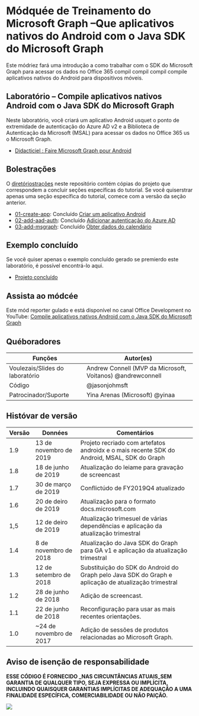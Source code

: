# <a name="mdulo-de-treinamento-do-microsoft-graph--crie-aplicativos-nativos-do-android-com-o-java-sdk-do-microsoft-graph"></a>Módquée de Treinamento do Microsoft Graph –Que aplicativos nativos do Android com o Java SDK do Microsoft Graph

Este módriez fará uma introdução a como trabalhar com o SDK do Microsoft Graph para acessar os dados no Office 365 compil compil compil compile aplicativos nativos do Android para dispositivos móveis.

## <a name="laboratrio--compile-aplicativos-nativos-android-com-o-java-sdk-do-microsoft-graph"></a>Laboratório – Compile aplicativos nativos Android com o Java SDK do Microsoft Graph

Neste laboratório, você criará um aplicativo Android usquet o ponto de extremidade de autenticação do Azure AD v2 e a Biblioteca de Autenticação da Microsoft (MSAL) para acessar os dados no Office 365 us o Microsoft Graph.

- [Didacticiel : Faire Microsoft Graph pour Android](https://docs.microsoft.com/graph/tutorials/android)

## <a name="demonstraes"></a>Bolestrações

O [diretóriostrações](./demos) neste repositório contém cópias do projeto que correspondem a concluir seções específicas do tutorial. Se você quiserstrar apenas uma seção específica do tutorial, comece com a versão da seção anterior.

- [01-create-app](demos/01-create-app): Concluído [Criar um aplicativo Android](https://docs.microsoft.com/graph/tutorials/android?tutorial-step=1)
- [02-add-aad-auth](demos/02-add-aad-auth): Concluído [Adicionar autenticação do Azure AD](https://docs.microsoft.com/graph/tutorials/android?tutorial-step=3)
- [03-add-msgraph](demos/03-add-msgraph): Concluído [Obter dados do calendário](https://docs.microsoft.com/graph/tutorials/android?tutorial-step=4)

## <a name="exemplo-concludo"></a>Exemplo concluído

Se você quiser apenas o exemplo concluído gerado se premierdo este laboratório, é possível encontrá-lo aqui.

- [Projeto concluído](demos/03-add-msgraph)

## <a name="assista-ao-mdulo"></a>Assista ao módcée

Este mód reporter gulado e está disponível no canal Office Development no YouTube: [Compile aplicativos nativos Android com o Java SDK do Microsoft Graph](https://youtu.be/BLmOmv4FSsQ)

## <a name="colaboradores"></a>Québoradores

| Funções | Autor(es) |
| -------------------- | ------------------------------------------------------------------------------------- |
| Voulezais/Slides do laboratório | Andrew Connell (MVP da Microsoft, Voitanos) @andrewconnell |
| Código | @jasonjohmsft |
| Patrocinador/Suporte | Yina Arenas (Microsoft) @yinaa |

## <a name="histrico-de-verso"></a>Históvar de versão

| Versão | Données | Comentários |
| ------- | ------------------ | -------------------------------------------------------------------------- |
| 1.9 | 13 de novembro de 2019 | Projeto recriado com artefatos androidx e o mais recente SDK do Android, MSAL, SDK do Graph |
| 1.8 | 18 de junho de 2019 | Atualização do leiame para gravação de screencast |
| 1.7 | 30 de março de 2019 | Conflictúdo de FY2019Q4 atualizado |
| 1.6 | 20 de deiro de 2019 | Atualização para o formato docs.microsoft.com |
| 1,5 | 12 de deiro de 2019 | Atualização trimesuel de várias dependências e aplicação da atualização trimestral |
| 1.4 | 8 de novembro de 2018 | Atualização do Java SDK do Graph para GA v1 e aplicação da atualização trimestral |
| 1.3 | 12 de setembro de 2018 | Substituição do SDK do Android do Graph pelo Java SDK do Graph e aplicação de atualização trimestral |
| 1.2 | 28 de junho de 2018 | Adição de screencast. |
| 1.1 | 22 de junho de 2018 | Reconfiguração para usar as mais recentes orientações. |
| 1.0 | ~24 de novembro de 2017 | Adição de sessões de produtos relacionadas ao Microsoft Graph. |

## <a name="aviso-de-iseno-de-responsabilidade"></a>Aviso de isenção de responsabilidade

**ESSE CÓDIGO É FORNECIDO _NAS CIRCUNTÂNCIAS ATUAIS_SEM GARANTIA DE QUALQUER TIPO, SEJA EXPRESSA OU IMPLÍCITA, INCLUINDO QUAISQUER GARANTIAS IMPLÍCITAS DE ADEQUAÇÃO A UMA FINALIDADE ESPECÍFICA, COMERCIABILIDADE OU NÃO PAIÇÃO.**

<!-- markdownlint-disable MD033 -->
<img src="https://telemetry.sharepointpnp.com/msgraph-training-android" />
